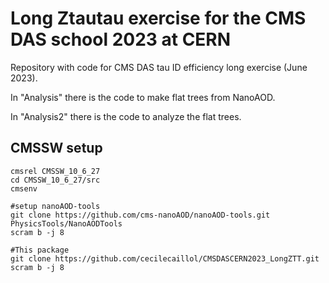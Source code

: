 # Long Ztautau exercise for the CMS DAS school 2023 at CERN

Repository with code for CMS DAS tau ID efficiency long exercise (June 2023). 

In "Analysis" there is the code to make flat trees from NanoAOD.

In "Analysis2" there is the code to analyze the flat trees.

## CMSSW setup
```
cmsrel CMSSW_10_6_27
cd CMSSW_10_6_27/src
cmsenv

#setup nanoAOD-tools
git clone https://github.com/cms-nanoAOD/nanoAOD-tools.git PhysicsTools/NanoAODTools
scram b -j 8

#This package
git clone https://github.com/cecilecaillol/CMSDASCERN2023_LongZTT.git
scram b -j 8
```


